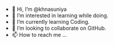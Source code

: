 - 👋 Hi, I’m @khnasuniya
- 👀 I’m interested in learning while doing.
- 🌱 I’m currently learning Coding.
- 💞️ I’m looking to collaborate on GitHub.
- 📫 How to reach me ...

<!---
khnasuniya/khnasuniya is a ✨ special ✨ repository because its `README.md` (this file) appears on your GitHub profile.
You can click the Preview link to take a look at your changes.
--->
